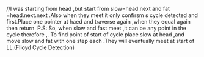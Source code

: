 //I was starting from head ,but start from slow=head.next and fat =head.next.next .Also when they meet it only confirsm s cycle detected and first.Place one pointer at haed and traverse again ,when they equal again then return
​
P.S: So, when slow and fast meet ,it can be any point in the cycle therefore ,. To find point of start of cycle place slow at head ,and move slow and fat with one step each .They will eventually meet at start of LL.(Flloyd Cycle Detection)